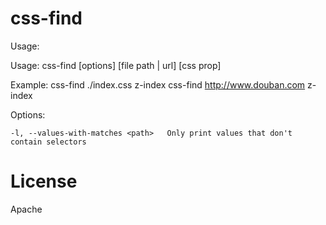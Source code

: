 css-find
===========

Usage:

  Usage: css-find [options] [file path | url] [css prop]

  Example:
    css-find  ./index.css z-index
    css-find  http://www.douban.com z-index

  Options:

    -l, --values-with-matches <path>   Only print values that don't contain selectors

License
=======

Apache
